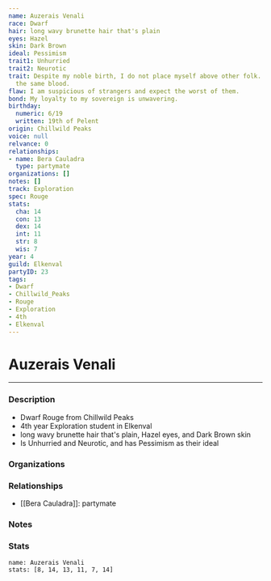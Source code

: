 ```yaml
---
name: Auzerais Venali
race: Dwarf
hair: long wavy brunette hair that's plain
eyes: Hazel
skin: Dark Brown
ideal: Pessimism
trait1: Unhurried
trait2: Neurotic
trait: Despite my noble birth, I do not place myself above other folk. We all have
  the same blood.
flaw: I am suspicious of strangers and expect the worst of them.
bond: My loyalty to my sovereign is unwavering.
birthday:
  numeric: 6/19
  written: 19th of Pelent
origin: Chillwild Peaks
voice: null
relvance: 0
relationships:
- name: Bera Cauladra
  type: partymate
organizations: []
notes: []
track: Exploration
spec: Rouge
stats:
  cha: 14
  con: 13
  dex: 14
  int: 11
  str: 8
  wis: 7
year: 4
guild: Elkenval
partyID: 23
tags:
- Dwarf
- Chillwild_Peaks
- Rouge
- Exploration
- 4th
- Elkenval
---
```

# Auzerais Venali
---
### Description
- Dwarf Rouge from Chillwild Peaks
- 4th year Exploration student in Elkenval
- long wavy brunette hair that's plain, Hazel eyes, and Dark Brown skin
- Is Unhurried and Neurotic, and has Pessimism as their ideal

### Organizations

### Relationships
- [[Bera Cauladra]]: partymate

### Notes

### Stats
```statblock
name: Auzerais Venali
stats: [8, 14, 13, 11, 7, 14]
```